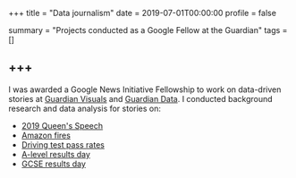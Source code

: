 +++
title = "Data journalism"
date = 2019-07-01T00:00:00
profile = false

summary = "Projects conducted as a Google Fellow at the Guardian"
tags = []

+++
---

I was awarded a Google News Initiative Fellowship to work on data-driven stories at [Guardian Visuals](https://twitter.com/GuardianVisuals) and [Guardian Data](https://twitter.com/guardiandata). I conducted background research and data analysis for stories on:

* [2019 Queen's Speech](https://www.theguardian.com/politics/ng-interactive/2019/oct/14/how-unusual-language-boris-johnson-first-queens-speech)
* [Amazon fires](https://www.theguardian.com/environment/2019/aug/23/amazon-fires-what-is-happening-anything-we-can-do?)
* [Driving test pass rates](https://www.theguardian.com/world/2019/aug/23/an-easy-ride-scottish-village-fuels-debate-driving-test-pass-rates)
* [A-level results day](https://www.theguardian.com/education/live/2019/aug/15/a-level-results-2019-students-await-results-from-reformed-exams-live?)
* [GCSE results day](https://www.theguardian.com/education/live/2019/aug/22/gcse-results-day-2019-live-news)